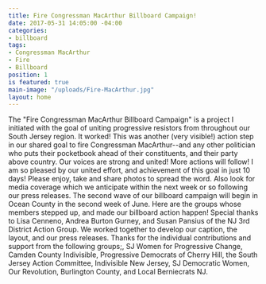 ```yaml
---
title: Fire Congressman MacArthur Billboard Campaign!
date: 2017-05-31 14:05:00 -04:00
categories:
- billboard
tags:
- Congressman MacArthur
- Fire
- Billboard
position: 1
is featured: true
main-image: "/uploads/Fire-MacArthur.jpg"
layout: home
---
```


The "Fire Congressman MacArthur Billboard Campaign" is a project I initiated with the goal of uniting progressive resistors from throughout our South Jersey region. It worked! This was another (very visible!) action step in our shared goal to fire Congressman MacArthur--and any other politician who puts their pocketbook ahead of their constituents, and their party above country. Our voices are strong and united! More actions will follow!
I am so pleased by our united effort, and achievement of this goal in just 10 days! Please enjoy, take and share photos to spread the word. Also look for media coverage which we anticipate within the next week or so following our press releases. The second wave of our billboard campaign will begin in Ocean County in the second week of June.
Here are the groups whose members stepped up, and made our billboard action happen! Special thanks to Lisa Cenneno, Andrea Burton Gurney, and Susan Pansius of the NJ 3rd District Action Group. We worked together to develop our caption, the layout, and our press releases. Thanks for the individual contributions and support from the following groups;, SJ Women for Progressive Change, Camden County Indivisible, Progressive Democrats of Cherry Hill, the South Jersey Action Committee, Indivisible New Jersey, SJ Democratic Women, Our Revolution, Burlington County, and Local Berniecrats NJ.